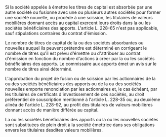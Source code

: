   
Si la société appelée à émettre les titres de capital est absorbée par une autre société ou fusionne avec une ou plusieurs autres sociétés pour former une société nouvelle, ou procède à une scission, les titulaires de valeurs mobilières donnant accès au capital exercent leurs droits dans la ou les sociétés bénéficiaires des apports. L'article L. 228-65 n'est pas applicable, sauf stipulations contraires du contrat d'émission.   

  
Le nombre de titres de capital de la ou des sociétés absorbantes ou nouvelles auquel ils peuvent prétendre est déterminé en corrigeant le nombre de titres qu'il est prévu d'émettre ou d'attribuer au contrat d'émission en fonction du nombre d'actions à créer par la ou les sociétés bénéficiaires des apports. Le commissaire aux apports émet un avis sur le nombre de titres ainsi déterminé.   

  
L'approbation du projet de fusion ou de scission par les actionnaires de la ou des sociétés bénéficiaires des apports ou de la ou des sociétés nouvelles emporte renonciation par les actionnaires et, le cas échéant, par les titulaires de certificats d'investissement de ces sociétés, au droit préférentiel de souscription mentionné à l'article L. 228-35 ou, au deuxième alinéa de l'article L. 228-92, au profit des titulaires de valeurs mobilières donnant accès de manière différée au capital.   

  
La ou les sociétés bénéficiaires des apports ou la ou les nouvelles sociétés sont substituées de plein droit à la société émettrice dans ses obligations envers les titulaires desdites valeurs mobilières.  
